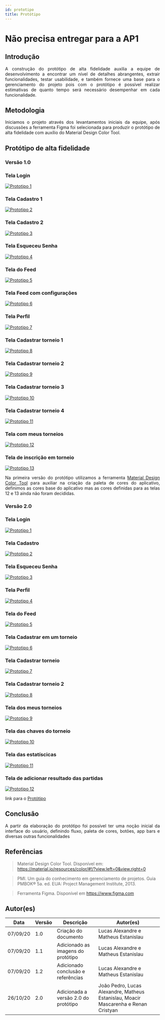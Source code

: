```yaml
---
id: prototipo
title: Protótipo
---
```


# Não precisa entregar para a AP1
## Introdução
 
<p align = "justify">
A construção do protótipo de alta fidelidade auxilia a equipe de desenvolvimento a encontrar um nível de detalhes abrangentes, extrair funcionalidades, testar usabilidade, e também fornece uma base para o gerenciamento do projeto pois com o protótipo é possível realizar estimativas de quanto tempo será necessário desempenhar em cada funcionalidade.
</p>
 
## Metodologia
 
<p align = "justify">
Iniciamos o projeto através dos levantamentos iniciais da equipe, após discussões a ferramenta Figma foi selecionada para produzir o protótipo de alta fidelidade com auxílio do Material Design Color Tool.
</p>
 
## Protótipo de alta fidelidade
 
### Versão 1.0
 
### Tela Login
[![Prototipo 1](../assets/prototipo/prototipo_1.png)](../assets/prototipo/prototipo_1.png)
 
### Tela Cadastro 1
 
[![Prototipo 2](../assets/prototipo/prototipo_2.png)](../assets/prototipo/prototipo_2.png)
 
### Tela Cadastro 2
 
[![Prototipo 3](../assets/prototipo/prototipo_3.png)](../assets/prototipo/prototipo_3.png)
 
### Tela Esqueceu Senha
 
[![Prototipo 4](../assets/prototipo/prototipo_4.png)](../assets/prototipo/prototipo_4.png)
 
### Tela do Feed
[![Prototipo 5](../assets/prototipo/prototipo_5.png)](../assets/prototipo/prototipo_5.png)
 
### Tela Feed com configurações
[![Prototipo 6](../assets/prototipo/prototipo_6.png)](../assets/prototipo/prototipo_6.png)
 
### Tela Perfil
[![Prototipo 7](../assets/prototipo/prototipo_7.png)](../assets/prototipo/prototipo_7.png)
 
### Tela Cadastrar torneio 1
[![Prototipo 8](../assets/prototipo/prototipo_8.png)](../assets/prototipo/prototipo_8.png)
 
### Tela Cadastrar torneio 2
 
[![Prototipo 9](../assets/prototipo/prototipo_9.png)](../assets/prototipo/prototipo_9.png)
 
### Tela Cadastrar torneio 3
[![Prototipo 10](../assets/prototipo/prototipo_10.png)](../assets/prototipo/prototipo_10.png)
 
### Tela Cadastrar torneio 4
[![Prototipo 11](../assets/prototipo/prototipo_11.png)](../assets/prototipo/prototipo_11.png)
 
### Tela com meus torneios
[![Prototipo 12](../assets/prototipo/prototipo_12.png)](../assets/prototipo/prototipo_12.png)
 
### Tela de inscrição em torneio
[![Prototipo 13](../assets/prototipo/prototipo_13.png)](../assets/prototipo/prototipo_13.png)

<p align = "justify">
Na primeira versão do protótipo utilizamos a ferramenta <a href="https://material.io/resources/color/#!/?view.left=0&view.right=0">Material Design Color Tool</a>  para auxiliar na criação da paleta de cores do aplicativo, definimos as cores base do aplicativo mas as cores definidas para as telas 12 e 13 ainda não foram decididas.
</p>
 
### Versão 2.0

### Tela Login
[![Prototipo 1](../assets/prototipo/tela_de_login.png)](../assets/prototipo/tela_de_login.png)

### Tela Cadastro 
 
[![Prototipo 2](../assets/prototipo/registrar.png)](../assets/prototipo/registrar.png)

### Tela Esqueceu Senha
 
[![Prototipo 3](../assets/prototipo/esqueceu_a_senha.png)](../assets/prototipo/esqueceu_a_senha.png)

### Tela Perfil
[![Prototipo 4](../assets/prototipo/editar_perfil.png)](../assets/prototipo/editar_perfil.png)

### Tela do Feed
[![Prototipo 5](../assets/prototipo/feed.png)](../assets/prototipo/feed.png)

### Tela Cadastrar em um torneio
[![Prototipo 6](../assets/prototipo/cadastrar_no_torneio.png)](../assets/prototipo/cadastrar_no_torneio.png)

### Tela Cadastrar torneio
[![Prototipo 7](../assets/prototipo/cadastrar_torneio.png)](../assets/prototipo/cadastrar_torneio.png)

### Tela Cadastrar torneio 2
[![Prototipo 8](../assets/prototipo/cadastrar_torneio_2.png)](../assets/prototipo/cadastrar_torneio_2.png)

### Tela dos meus torneios
[![Prototipo 9](../assets/prototipo/meus_torneios.png)](../assets/prototipo/meus_torneios.png)

### Tela das chaves do torneio
[![Prototipo 10](../assets/prototipo/ver_torneio.png)](../assets/prototipo/ver_torneio.png)

### Tela das estatíscicas
[![Prototipo 11](../assets/prototipo/ver_estatisticas.png)](../assets/prototipo/ver_estatisticas.png)

### Tela de adicionar resultado das partidas
[![Prototipo 12](../assets/prototipo/adicionar_resultado_da_partida.png)](../assets/prototipo/adicionar_resultado_da_partida.png)

link para o <a href="https://www.figma.com/file/karoCnQtvMXWHEwdMuhQs0/Prototipo?node-id=0%3A1">Protótipo</a>
 
## Conclusão
 
<p align = "justify">
A partir da elaboração do protótipo foi possível ter uma noção inicial da interface do usuário, definindo fluxo, paleta de cores, botões, app bars e diversas outras funcionalidades
</p>
 
## Referências
 
> Material Design Color Tool. Disponível em:  https://material.io/resources/color/#!/?view.left=0&view.right=0
 
> PMI. Um guia do conhecimento em gerenciamento de projetos. Guia PMBOK® 5a. ed. EUA: Project Management Institute, 2013.
 
> Ferramenta Figma. Disponível em https://www.figma.com
 
## Autor(es)
 
| Data | Versão | Descrição | Autor(es) |
| -- | -- | -- | -- |
| 07/09/20 | 1.0 | Criação do documento | Lucas Alexandre e Matheus Estanislau  |
| 07/09/20 | 1.1 | Adicionado as imagens do protótipo | Lucas Alexandre e Matheus Estanislau  |
| 07/09/20 | 1.2 | Adicionado conclusão e referências  | Lucas Alexandre e Matheus Estanislau  |
| 26/10/20 | 2.0 | Adicionada a versão 2.0 do protótipo| João Pedro, Lucas Alexandre, Matheus Estanislau, Moacir Mascarenha e Renan Cristyan|
